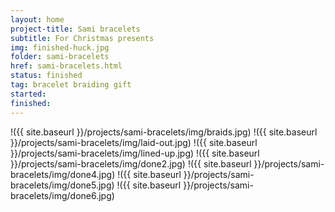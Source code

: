 ```yaml
---
layout: home
project-title: Sami bracelets
subtitle: For Christmas presents
img: finished-huck.jpg
folder: sami-bracelets
href: sami-bracelets.html
status: finished
tag: bracelet braiding gift
started: 
finished: 
---
```

<section id="photos">
!({{ site.baseurl }}/projects/sami-bracelets/img/braids.jpg)
!({{ site.baseurl }}/projects/sami-bracelets/img/laid-out.jpg)
!({{ site.baseurl }}/projects/sami-bracelets/img/lined-up.jpg)
!({{ site.baseurl }}/projects/sami-bracelets/img/done2.jpg)
!({{ site.baseurl }}/projects/sami-bracelets/img/done4.jpg)
!({{ site.baseurl }}/projects/sami-bracelets/img/done5.jpg)
!({{ site.baseurl }}/projects/sami-bracelets/img/done6.jpg)
</section><!-- /#photos -->

